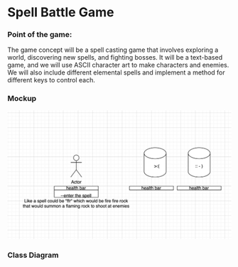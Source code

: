 # Spell Battle Game
### Point of the game:
The game concept will be a spell casting game that involves exploring a world, discovering new spells, and fighting bosses. It will be a text-based game, and we will use ASCII character art to make characters and enemies. We will also include different elemental spells and implement a method for different keys to control each.

### Mockup
![SpellBattleGame Mockup](https://github.com/MisterNo0ne/PythonGroupTwoA2Prog/blob/main/images/modckup.png?raw=true)

### Class Diagram
